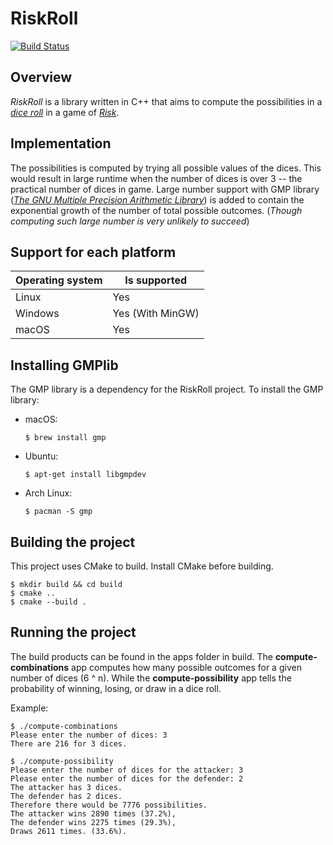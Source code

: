 # RiskRoll

[![Build Status](https://travis-ci.com/FearlessSniper/RiskRoll.svg?branch=master)](https://travis-ci.com/FearlessSniper/RiskRoll)

## Overview
*RiskRoll* is a library written in C++ that aims to compute the possibilities in a *[dice roll]([2])* in a game of *[Risk][1]*.

## Implementation
The possibilities is computed by trying all possible values of the dices. This would result in large runtime when the number of dices is over 3 -- the practical number of dices in game. Large number support with GMP library ([*The GNU Multiple Precision Arithmetic Library*][3]) is added to contain the exponential growth of the number of total possible outcomes. (*Though computing such large number is very unlikely to succeed*)

## Support for each platform

| Operating system | Is supported     |
|------------------|------------------|
| Linux            | Yes              |
| Windows          | Yes (With MinGW) |
| macOS            | Yes              |

## Installing GMPlib
The GMP library is a dependency for the RiskRoll project. To install the GMP library:
- macOS:
    ```Shell
    $ brew install gmp
    ```
- Ubuntu:
    ```Shell
    $ apt-get install libgmpdev
    ```
- Arch Linux:
    ```Shell
    $ pacman -S gmp
    ```

## Building the project
This project uses CMake to build. Install CMake before building.
```Shell
$ mkdir build && cd build
$ cmake ..
$ cmake --build .
```

## Running the project
The build products can be found in the apps folder in build. The **compute-combinations** app computes how many possible outcomes for a given number of dices (6 ^ n). While the **compute-possibility** app tells the probability of winning, losing, or draw in a dice roll.

Example:
```Shell
$ ./compute-combinations
Please enter the number of dices: 3
There are 216 for 3 dices.
```
```Shell
$ ./compute-possibility
Please enter the number of dices for the attacker: 3
Please enter the number of dices for the defender: 2
The attacker has 3 dices.
The defender has 2 dices.
Therefore there would be 7776 possibilities.
The attacker wins 2890 times (37.2%),
The defender wins 2275 times (29.3%),
Draws 2611 times. (33.6%).
```


[1]: <https://en.wikipedia.org/wiki/Risk_(game)>
[2]: <https://en.wikipedia.org/wiki/Risk_(game)#Gameplay>
[3]: <https://gmplib.org/> "The GNU MP Bignum Library"
